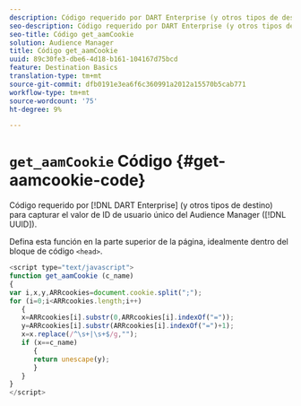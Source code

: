 ```yaml
---
description: Código requerido por DART Enterprise (y otros tipos de destino) para capturar el valor de ID de usuario único (UUID) del Audience Manager.
seo-description: Código requerido por DART Enterprise (y otros tipos de destino) para capturar el valor de ID de usuario único (UUID) del Audience Manager.
seo-title: Código get_aamCookie
solution: Audience Manager
title: Código get_aamCookie
uuid: 89c30fe3-dbe6-4d18-b161-104167d75bcd
feature: Destination Basics
translation-type: tm+mt
source-git-commit: dfb0191e3ea6f6c360991a2012a15570b5cab771
workflow-type: tm+mt
source-wordcount: '75'
ht-degree: 9%

---
```



# `get_aamCookie` Código {#get-aamcookie-code}

Código requerido por [!DNL DART Enterprise] (y otros tipos de destino) para capturar el valor de ID de usuario único del Audience Manager ([!DNL UUID]).

Defina esta función en la parte superior de la página, idealmente dentro del bloque de código `<head>`.

<!-- r_aam_de_cookie.xml -->

```js
<script type="text/javascript">
function get_aamCookie (c_name)
{
var i,x,y,ARRcookies=document.cookie.split(";");
for (i=0;i<ARRcookies.length;i++)
   {
   x=ARRcookies[i].substr(0,ARRcookies[i].indexOf("="));
   y=ARRcookies[i].substr(ARRcookies[i].indexOf("=")+1);
   x=x.replace(/^\s+|\s+$/g,"");
   if (x==c_name)
      { 
      return unescape(y);
      }
   }
}
</script>
```
